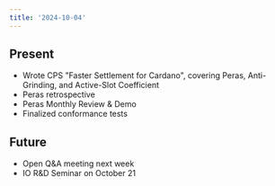 ```yaml
---
title: '2024-10-04'
---
```


## Present

- Wrote CPS "Faster Settlement for Cardano", covering Peras, Anti-Grinding, and Active-Slot Coefficient
- Peras retrospective
- Peras Monthly Review & Demo
- Finalized conformance tests

## Future

- Open Q&A meeting next week
- IO R&D Seminar on October 21
